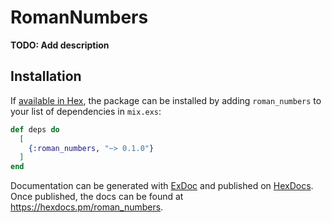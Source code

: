 # RomanNumbers

**TODO: Add description**

## Installation

If [available in Hex](https://hex.pm/docs/publish), the package can be installed
by adding `roman_numbers` to your list of dependencies in `mix.exs`:

```elixir
def deps do
  [
    {:roman_numbers, "~> 0.1.0"}
  ]
end
```

Documentation can be generated with [ExDoc](https://github.com/elixir-lang/ex_doc)
and published on [HexDocs](https://hexdocs.pm). Once published, the docs can
be found at <https://hexdocs.pm/roman_numbers>.

